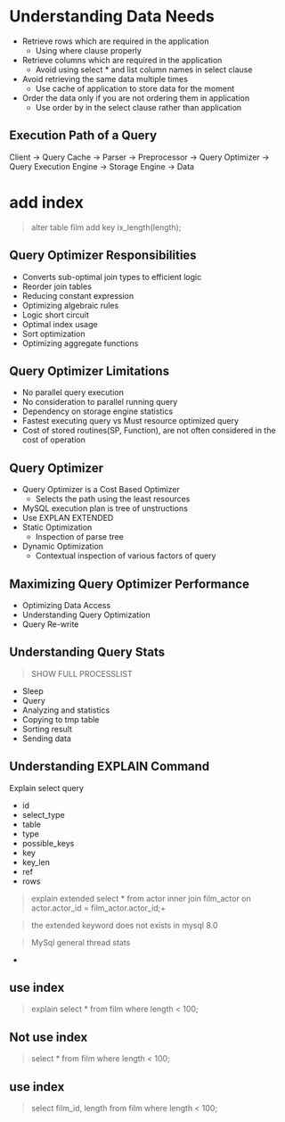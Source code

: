 # Understanding Data Needs

+ Retrieve rows which are required in the application
  + Using where clause properly
+ Retrieve columns which are required in the application
  + Avoid using select * and list column names in select clause
+ Avoid retrieving the same data multiple times
  + Use cache of application to store data for the moment
+ Order the data only if you are not ordering them in application
  + Use order by in the select clause rather than application


## Execution Path of a Query

Client -> Query Cache -> Parser -> Preprocessor -> Query Optimizer -> Query Execution Engine -> Storage Engine -> Data

# add index 
> alter table film add key ix_length(length);

## Query Optimizer Responsibilities

+ Converts sub-optimal join types to efficient logic
+ Reorder join tables
+ Reducing constant expression
+ Optimizing algebraic rules
+ Logic short circuit
+ Optimal index usage
+ Sort optimization
+ Optimizing aggregate functions

## Query Optimizer Limitations

+ No parallel query execution
+ No consideration to parallel running query
+ Dependency on storage engine statistics
+ Fastest executing query vs Must resource optimized query
+ Cost of stored routines(SP, Function), are not  often considered in the cost of operation


## Query Optimizer

+ Query Optimizer is a Cost Based Optimizer
  + Selects the path using the least resources
+ MySQL execution plan is tree of unstructions
+ Use EXPLAN EXTENDED
+ Static Optimization
  + Inspection of parse tree
+ Dynamic Optimization
  + Contextual inspection of various factors of query

## Maximizing Query Optimizer Performance

+ Optimizing Data Access
+ Understanding Query Optimization
+ Query Re-write

## Understanding  Query Stats

> SHOW FULL PROCESSLIST

+ Sleep
+ Query
+ Analyzing and statistics
+ Copying to tmp table
+ Sorting result
+ Sending data

## Understanding EXPLAIN Command

Explain select query

+ id
+ select_type
+ table
+ type
+ possible_keys
+ key
+ key_len
+ ref
+ rows

> explain extended select * from actor inner join film_actor on actor.actor_id = film_actor.actor_id;+

> the extended keyword does not exists in mysql 8.0


> MySql general thread stats

+





## use index 

> explain  select * from film where length < 100;


## Not use index 

> select * from film where length < 100;


## use index 

> select film_id, length from film where length < 100;

